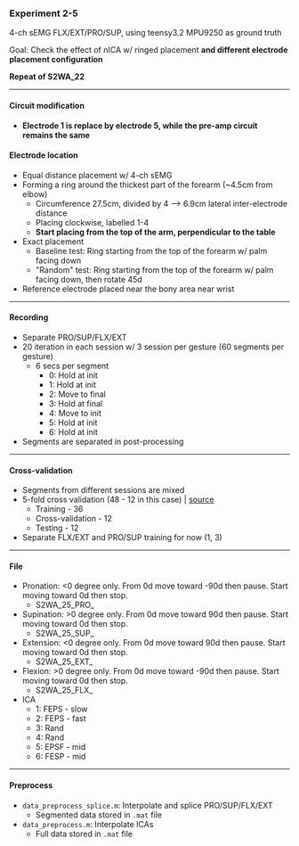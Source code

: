 ### Experiment 2-5

4-ch sEMG FLX/EXT/PRO/SUP, using teensy3.2 MPU9250 as ground truth

Goal: Check the effect of nICA w/ ringed placement **and different electrode placement configuration**

**Repeat of S2WA_22**

---

#### Circuit modification
* **Electrode 1 is replace by electrode 5, while the pre-amp circuit remains the same**



#### Electrode location
* Equal distance placement w/ 4-ch sEMG
* Forming a ring around the thickest part of the forearm (~4.5cm from elbow)
  * Circumference 27.5cm, divided by 4 --> 6.9cm lateral inter-electrode distance
  * Placing clockwise, labelled 1-4
  * **Start placing from the top of the arm, perpendicular to the table**
* Exact placement
  * Baseline test: Ring starting from the top of the forearm w/ palm facing down
  * "Random" test: Ring starting from the top of the forearm w/ palm facing down, then rotate 45d
* Reference electrode placed near the bony area near wrist

---

#### Recording
* Separate PRO/SUP/FLX/EXT
* 20 iteration in each session w/ 3 session per gesture (60 segments per gesture)
  * 6 secs per segment
    * 0: Hold at init
    * 1: Hold at init
    * 2: Move to final
    * 3: Hold at final
    * 4: Move to init
    * 5: Hold at init
    * 6: Hold at init
* Segments are separated in post-processing


---

#### Cross-validation
* Segments from different sessions are mixed
* 5-fold cross validation (48 - 12 in this case) | [source](https://stackoverflow.com/questions/13610074/is-there-a-rule-of-thumb-for-how-to-divide-a-dataset-into-training-and-validatio)
  * Training - 36
  * Cross-validation - 12
  * Testing - 12
* Separate FLX/EXT and PRO/SUP training for now (1, 3)

---

#### File
  * Pronation: <0 degree only. From 0d move toward -90d then pause. Start moving toward 0d then stop.
    * S2WA_25_PRO_ 
  * Supination: >0 degree only. From 0d move toward 90d then pause. Start moving toward 0d then stop.
    * S2WA_25_SUP_
  * Extension: <0 degree only. From 0d move toward 90d then pause. Start moving toward 0d then stop.
    * S2WA_25_EXT_
  * Flexion: >0 degree only. From 0d move toward -90d then pause. Start moving toward 0d then stop.
    * S2WA_25_FLX_ 
  * ICA
    * 1: FEPS - slow
    * 2: FEPS - fast
    * 3: Rand
    * 4: Rand
    * 5: EPSF - mid
    * 6: FESP - mid

---

#### Preprocess
* `data_preprocess_splice.m`: Interpolate and splice PRO/SUP/FLX/EXT
  * Segmented data stored in `.mat` file
* `data_preprocess.m`: Interpolate ICAs 
  * Full data stored in `.mat` file
